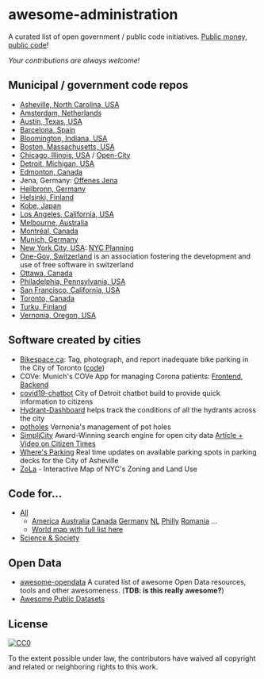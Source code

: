 # awesome-administration

A curated list of open government / public code initiatives. [Public money, public code](https://publiccode.eu/)!

*Your contributions are always welcome!*


## Municipal / government code repos

  * [Asheville, North Carolina, USA](https://github.com/cityofasheville)
  * [Amsterdam, Netherlands](https://github.com/amsterdam)
  * [Austin, Texas, USA](https://github.com/cityofaustin)
  * [Barcelona, Spain](https://github.com/AjuntamentdeBarcelona)
  * [Bloomington, Indiana, USA](https://github.com/City-of-Bloomington)
  * [Boston, Massachusetts, USA](https://github.com/CityOfBoston)
  * [Chicago, Illinois, USA](https://github.com/Chicago) / [Open-City](https://github.com/open-city)
  * [Detroit, Michigan, USA](https://github.com/CityOfDetroit)
  * [Edmonton, Canada](https://github.com/CityofEdmonton)
  * Jena, Germany: [Offenes Jena](https://github.com/OffenesJena)
  * [Heilbronn, Germany](https://github.com/opendata-heilbronn)
  * [Helsinki, Finland](https://github.com/City-of-Helsinki)
  * [Kobe, Japan](https://github.com/city-of-kobe)
  * [Los Angeles, California, USA](https://github.com/CityOfLosAngeles)
  * [Melbourne, Australia](https://github.com/City-of-Melbourne/)
  * [Montréal, Canada](https://github.com/VilledeMontreal)
  * [Munich, Germany](https://github.com/it-at-m)
  * [New York City, USA](https://github.com/cityofnewyork): [NYC Planning](https://github.com/NYCPlanning)
  * [One-Gov, Switzerland](https://github.com/OneGov) is an association fostering the development and use of free software in switzerland
  * [Ottawa, Canada](https://github.com/cityofottawa)
  * [Philadelphia, Pennsylvania, USA](https://github.com/CityOfPhiladelphia)
  * [San Francisco, California, USA](https://github.com/SFMOCI)
  * [Toronto, Canada](https://github.com/CityofToronto)
  * [Turku, Finland](https://github.com/city-of-turku)
  * [Vernonia, Oregon, USA](https://github.com/CityOfVernonia)


## Software created by cities

  * [Bikespace.ca](https://www.bikespace.ca/): Tag, photograph, and report inadequate bike parking in the City of Toronto ([code](https://gitlab.com/bikespace/Bicycle-parking))
  * COVe: Munich's COVe App for managing Corona patients: [Frontend](https://github.com/it-at-m/cove-frontend), [Backend](https://github.com/it-at-m/cove-backend)
  * [covid19-chatbot](https://github.com/CityOfDetroit/covid19-chatbot) City of Detroit chatbot build to provide quick information to citizens
  * [Hydrant-Dashboard](https://github.com/CityOfDetroit/hydrant-dashboard) helps track the conditions of all the hydrants across the city
  * [potholes](https://github.com/CityOfVernonia/potholes.vernonia-or.gov) Vernonia's management of pot holes
  * [SimpliCity](https://github.com/cityofasheville/simplicity2) Award-Winning search engine for open city data [Article + Video on Citizen Times](https://eu.citizen-times.com/story/money/business/2015/10/14/asheville-tool-helps-find-city-data-won-award-simplicity/73888288/)
  * [Where's Parking](https://github.com/cityofasheville/wheres-parking) Real time updates on available parking spots in parking decks for the City of Asheville
  * [ZoLa](https://github.com/NYCPlanning/labs-zola) - Interactive Map of NYC's Zoning and Land Use

## Code for...

  * [All](https://codeforall.org/)
    * [America](https://www.codeforamerica.org/) [Australia](https://codeforaustralia.org/) [Canada](https://codefor.ca/) [Germany](https://www.codefor.de/) [NL](https://www.codefor.nl/) [Philly](https://codeforphilly.org/) [Romania](https://code4.ro/) ...
    * [World map with full list here](https://codeforall.org/members)
  * [Science & Society](https://codeforscience.org/)

## Open Data

  * [awesome-opendata](https://github.com/DigitalCommonsLab/awesome-opendata) A curated list of awesome Open Data resources, tools and other awesomeness. (**TDB: is this really awesome?**)
  * [Awesome Public Datasets](https://github.com/awesomedata/awesome-public-datasets)


## License

[![CC0](http://mirrors.creativecommons.org/presskit/buttons/88x31/svg/cc-zero.svg)](https://creativecommons.org/publicdomain/zero/1.0/)

To the extent possible under law, the contributors have waived all copyright and related or neighboring rights to this work.

